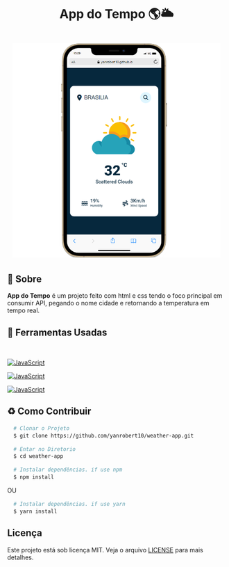 <h1 align="center">
    <p>App do Tempo 🌎🌥️</p>


</h1>

<h1 align="center">
    <a href="https://yanrobert10.github.io/weather-app/">
    <img src="./assets/tech 2.PNG" style="width: 30rem; height: auto;" alt="Influencer">
    </a>
</h1>

## 📕 Sobre

**App do Tempo** é um projeto feito com html e css tendo o foco principal em consumir API, pegando o nome cidade e retornando a temperatura em tempo real.

## 🔨 Ferramentas Usadas

  <br/>

  [![JavaScript](https://img.shields.io/badge/JavaScript-F7DF1E?style=for-the-badge&logo=javascript&logoColor=black)]()

  [![JavaScript](https://img.shields.io/badge/HTML-239120?style=for-the-badge&logo=html5&logoColor=white)]()

  [![JavaScript](https://img.shields.io/badge/CSS-239120?&style=for-the-badge&logo=css3&logoColor=white)]()


## ♻️ Como Contribuir

```bash
  # Clonar o Projeto
  $ git clone https://github.com/yanrobert10/weather-app.git

```

```bash
  # Entar no Diretorio
  $ cd weather-app

```

```bash
  # Instalar dependências. if use npm
  $ npm install

```

<p>OU</p>

```bash
  # Instalar dependências. if use yarn
  $ yarn install
```

## Licença
 Este projeto está sob licença MIT. Veja o arquivo
[LICENSE](./LICENSE) para mais detalhes.